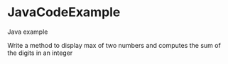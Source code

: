 # JavaCodeExample

Java example

Write a method to display max of two numbers and computes the sum of the digits in an integer
